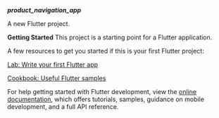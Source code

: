 ***product_navigation_app***


A new Flutter project.

**Getting Started**
This project is a starting point for a Flutter application.

A few resources to get you started if this is your first Flutter project:

[Lab: Write your first Flutter app](https://docs.flutter.dev/get-started/codelab)


[Cookbook: Useful Flutter samples](https://docs.flutter.dev/cookbook)


For help getting started with Flutter development, view the [online documentation](https://docs.flutter.dev/), which offers tutorials, samples, guidance on mobile development, and a full API reference.
